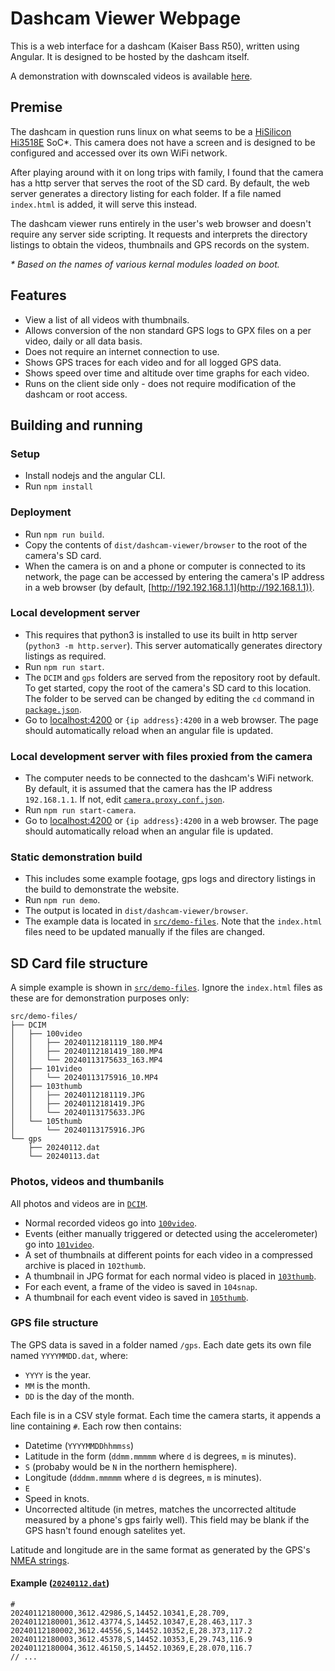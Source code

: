 # Dashcam Viewer Webpage
This is a web interface for a dashcam (Kaiser Bass R50), written using Angular. It is designed to be hosted by the dashcam itself.

A demonstration with downscaled videos is available [here](https://jgohyeah.github.io/dashcam-viewer).

## Premise
The dashcam in question runs linux on what seems to be a [HiSilicon Hi3518E](https://www.silicondevice.com/file.upload/images/Gid1327Pdf_Hi3518E.pdf) SoC*. This camera does not have a screen and is designed to be configured and accessed over its own WiFi network.

After playing around with it on long trips with family, I found that the camera has a http server that serves the root of the SD card. By default, the web server generates a directory listing for each folder. If a file named `index.html` is added, it will serve this instead.

The dashcam viewer runs entirely in the user's web browser and doesn't require any server side scripting. It requests and interprets the directory listings to obtain the videos, thumbnails and GPS records on the system.

*\* Based on the names of various kernal modules loaded on boot.*

## Features
- View a list of all videos with thumbnails.
- Allows conversion of the non standard GPS logs to GPX files on a per video, daily or all data basis.
- Does not require an internet connection to use.
- Shows GPS traces for each video and for all logged GPS data.
- Shows speed over time and altitude over time graphs for each video.
- Runs on the client side only - does not require modification of the dashcam or root access.

## Building and running
### Setup
- Install nodejs and the angular CLI.
- Run `npm install`

### Deployment
- Run `npm run build`.
- Copy the contents of `dist/dashcam-viewer/browser` to the root of the camera's SD card.
- When the camera is on and a phone or computer is connected to its network, the page can be accessed by entering the camera's IP address in a web browser (by default, [http://192.192.168.1.1](http://192.168.1.1)).

### Local development server
- This requires that python3 is installed to use its built in http server (`python3 -m http.server`). This server automatically generates directory listings as required.
- Run `npm run start`.
- The `DCIM` and `gps` folders are served from the repository root by default. To get started, copy the root of the camera's SD card to this location. The folder to be served can be changed by editing the `cd` command in [`package.json`](package.json).
- Go to [localhost:4200](http://localhost:4200) or `{ip address}:4200` in a web browser. The page should automatically reload when an angular file is updated.

### Local development server with files proxied from the camera
- The computer needs to be connected to the dashcam's WiFi network. By default, it is assumed that the camera has the IP address `192.168.1.1`. If not, edit [`camera.proxy.conf.json`](camera.proxy.conf.json).
- Run `npm run start-camera`.
- Go to [localhost:4200](http://localhost:4200) or `{ip address}:4200` in a web browser. The page should automatically reload when an angular file is updated.

### Static demonstration build
- This includes some example footage, gps logs and directory listings in the build to demonstrate the website.
- Run `npm run demo`.
- The output is located in `dist/dashcam-viewer/browser`.
- The example data is located in [`src/demo-files`](src/demo-files/). Note that the `index.html` files need to be updated manually if the files are changed.

## SD Card file structure
A simple example is shown in [`src/demo-files`](src/demo-files/). Ignore the `index.html` files as these are for demonstration purposes only:
```
src/demo-files/
├── DCIM
│   ├── 100video
│   │   ├── 20240112181119_180.MP4
│   │   ├── 20240112181419_180.MP4
│   │   └── 20240113175633_163.MP4
│   ├── 101video
│   │   └── 20240113175916_10.MP4
│   ├── 103thumb
│   │   ├── 20240112181119.JPG
│   │   ├── 20240112181419.JPG
│   │   └── 20240113175633.JPG
│   └── 105thumb
│       └── 20240113175916.JPG
└── gps
    ├── 20240112.dat
    └── 20240113.dat
```

### Photos, videos and thumbanils
All photos and videos are in [`DCIM`](src/demo-files/DCIM/).
- Normal recorded videos go into [`100video`](src/demo-files/DCIM/100video/).
- Events (either manually triggered or detected using the accelerometer) go into [`101video`](src/demo-files/DCIM/101video/).
- A set of thumbnails at different points for each video in a compressed archive is placed in `102thumb`.
- A thumbnail in JPG format for each normal video is placed in [`103thumb`](src/demo-files/DCIM/103thumb/).
- For each event, a frame of the video is saved in `104snap`.
- A thumbnail for each event video is saved in [`105thumb`](src/demo-files/DCIM/105thumb/).

### GPS file structure
The GPS data is saved in a folder named `/gps`. Each date gets its own file named `YYYYMMDD.dat`, where:
- `YYYY` is the year.
- `MM` is the month.
- `DD` is the day of the month.

Each file is in a CSV style format. Each time the camera starts, it appends a line containing `#`. Each row then contains:
- Datetime (`YYYYMMDDhhmmss`)
- Latitude in the form (`ddmm.mmmmm` where `d` is degrees, `m` is minutes).
- `S` (probaby would be `N` in the northern hemisphere).
- Longitude (`dddmm.mmmmm` where `d` is degrees, `m` is minutes).
- `E`
- Speed in knots.
- Uncorrected altitude (in metres, matches the uncorrected altitude measured by a phone's gps fairly well). This field may be blank if the GPS hasn't found enough satelites yet.

Latitude and longitude are in the same format as generated by the GPS's [NMEA strings](https://www.sparkfun.com/datasheets/GPS/NMEA%20Reference%20Manual-Rev2.1-Dec07.pdf).

#### Example ([`20240112.dat`](src/demo-files/gps/20240112.dat))
```
#
20240112180000,3612.42986,S,14452.10341,E,28.709,
20240112180001,3612.43774,S,14452.10347,E,28.463,117.3
20240112180002,3612.44556,S,14452.10352,E,28.373,117.2
20240112180003,3612.45378,S,14452.10353,E,29.743,116.9
20240112180004,3612.46150,S,14452.10369,E,28.070,116.7
// ...
```